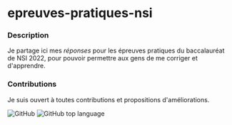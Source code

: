 # epreuves-pratiques-nsi 

### Description

Je partage ici mes *réponses* pour les épreuves pratiques du baccalauréat de NSI 2022, pour pouvoir permettre aux gens de me corriger et d'apprendre.

### Contributions

Je suis ouvert à toutes contributions et propositions d'améliorations.

![GitHub](https://img.shields.io/github/license/emsquid/epreuves-pratiques-nsi) ![GitHub top language](https://img.shields.io/github/languages/top/emsquid/epreuves-pratiques-nsi)
